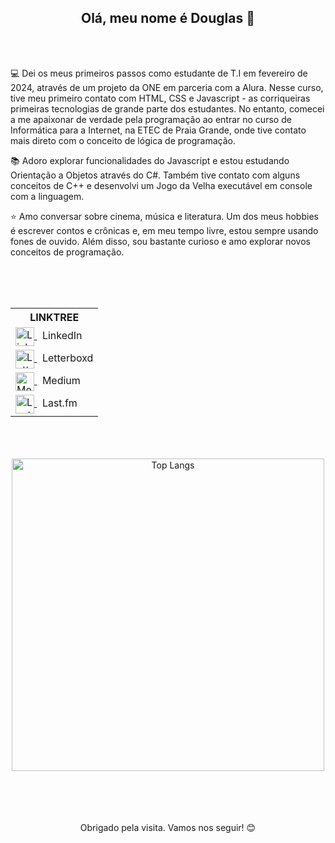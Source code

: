 <h2 align="center">Olá, meu nome é Douglas 👋</h2>
<br><br>
<p align="start"> 💻 Dei os meus primeiros passos como estudante de T.I em fevereiro de 2024, através de um projeto da ONE em parceria com a Alura. Nesse curso, tive meu primeiro contato com HTML, CSS e Javascript - as corriqueiras primeiras tecnologias de grande parte dos estudantes. No entanto, comecei a me apaixonar de verdade pela programação ao entrar no curso de Informática para a Internet, na ETEC de Praia Grande, onde tive contato mais direto com o conceito de lógica de programação.</p>
<p align="start">📚 Adoro explorar funcionalidades do Javascript e estou estudando Orientação a Objetos através do C#. Também tive contato com alguns conceitos de C++ e desenvolvi um Jogo da Velha executável em console com a linguagem.</p>
<p align="start">⭐ Amo conversar sobre cinema, música e literatura. Um dos meus hobbies é escrever contos e crônicas e, em meu tempo livre, estou sempre usando fones de ouvido. Além disso, sou bastante curioso e amo explorar novos conceitos de programação. </p>
<br><br><br>
<table align="center">
  <tr>
    <th>LINKTREE</th>
  </tr>
    <tr>
      <td>
        <a href="https://www.linkedin.com/in/seu-perfil">
          <img align="center" src="https://upload.wikimedia.org/wikipedia/commons/c/ca/LinkedIn_logo_initials.png" alt="LinkedIn" width="30"/>
        </a>
         &nbsp;&nbsp;LinkedIn
      </td>
    </tr>
   <tr>
      <td>
        <a href="https://letterboxd.com/filhodepeterpan/">
          <img align="center" src="https://a.ltrbxd.com/logos/letterboxd-decal-dots-pos-rgb-500px.png" alt="Letterboxd" width="30"/>
        </a>
        &nbsp;&nbsp;Letterboxd
      </td>
    </tr>
     <tr>
      <td>
        <a href="https://medium.com/@filhodepeterpan">
          <img align="center" src="https://cdn4.iconfinder.com/data/icons/social-media-2210/24/Medium-512.png" alt="Medium" width="30"/>
        </a>
        &nbsp;&nbsp;Medium
      </td>
    </tr>
    <tr>
      <td>
        <a href="https://www.last.fm/pt/user/filhodepeterpan">
          <img align="center" src="https://www.shareicon.net/data/128x128/2015/09/19/103434_logo_512x512.png" alt="LastFM" width="30"/>
        </a>
        &nbsp;&nbsp;Last.fm
      </td>
    </tr>
</table>
<br><br><br>
<div align="center">
  <img src="https://github-readme-stats.vercel.app/api/top-langs/?username=filhodepeterpan&layout=piechart&theme=radical" alt="Top Langs" width="500">
</div>
<br><br><br><br>
<p align="center">Obrigado pela visita. Vamos nos seguir! 😊</p>
